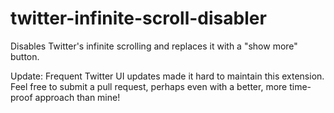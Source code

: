 # twitter-infinite-scroll-disabler

Disables Twitter's infinite scrolling and replaces it with a "show more" button.

Update: Frequent Twitter UI updates made it hard to maintain this extension. Feel free to submit a pull request, perhaps even with a better, more time-proof approach than mine!
